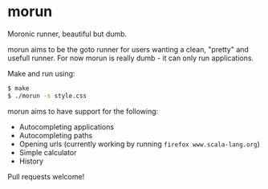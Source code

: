 morun
=====

Moronic runner, beautiful but dumb.

morun aims to be the goto runner for users wanting a clean, "pretty" and
usefull runner. For now morun is really dumb - it can only run applications.

Make and run using:

```bash
$ make
$ ./morun -s style.css
```

morun aims to have support for the following:

* Autocompleting applications
* Autocompleting paths
* Opening urls (currently working by running `firefox www.scala-lang.org`)
* Simple calculator
* History

Pull requests welcome!
